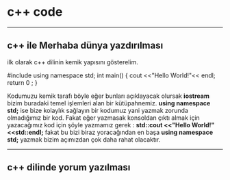 # c++ code

----

## c++ ile Merhaba dünya yazdırılması

ilk olarak c++ dilinin kemik yapısını gösterelim.

#include <iostream>
using namespace std;
int main() 
{
  cout <<"Hello World!"<< endl;
  return 0 ;
}  

Kodumuzu kemik tarafı böyle eğer bunları açıklayacak olursak **iostream** bizim buradaki temel işlemleri alan bir kütüpahnemiz.
**using namespace std;** ise bize kolaylık sağlayın bir kodumuz yani yazmak zorunda olmadığımız bir kod. Fakat eğer yazmasak konsoldan çıktı almak için yazacağımız kod için şöyle yazmamız gerek  :
   **std::cout <<"Hello World!"<<std::endl;** fakat bu bizi biraz yoracağından en başa **using namespace std;** yazmak bizim açımızdan çok daha rahat olacaktır.
  
  ----
  
  ## c++ dilinde yorum yazılması
